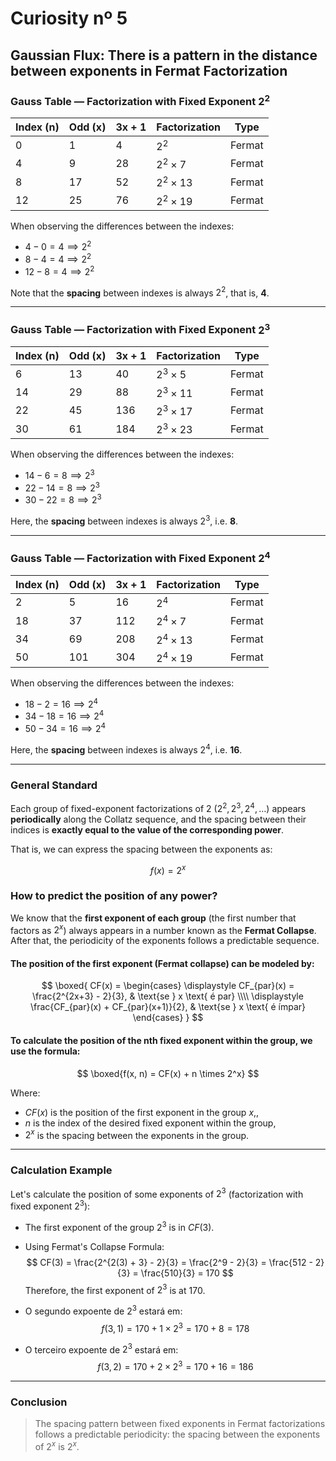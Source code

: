 # Curiosity nº 5

## Gaussian Flux: There is a pattern in the distance between exponents in Fermat Factorization

### Gauss Table — Factorization with Fixed Exponent $2^2$

| Index (n) | Odd (x) | 3x + 1 | Factorization     | Type   |
|------------|-----------|--------|---------------|--------|
| 0          | 1         | 4      | $2^2$     | Fermat |
| 4          | 9         | 28     | $2^2 \times 7$ | Fermat |
| 8          | 17        | 52     | $2^2 \times 13$ | Fermat |
| 12         | 25        | 76     | $2^2 \times 19$ | Fermat |

When observing the differences between the indexes:

- $4 - 0 = 4 \implies 2^2$
- $8 - 4 = 4 \implies 2^2$
- $12 - 8 = 4 \implies 2^2$

Note that the **spacing** between indexes is always $2^2$, that is, **4**.

---

### Gauss Table — Factorization with Fixed Exponent $2^3$

| Index (n) | Odd (x) | 3x + 1 | Factorization     | Type   |
|------------|-----------|--------|---------------|--------|
| 6          | 13        | 40     | $2^3 \times 5$  | Fermat |
| 14         | 29        | 88     | $2^3 \times 11$ | Fermat |
| 22         | 45        | 136    | $2^3 \times 17$ | Fermat |
| 30         | 61        | 184    | $2^3 \times 23$ | Fermat |

When observing the differences between the indexes:

- $14 - 6 = 8 \implies 2^3$
- $22 - 14 = 8 \implies 2^3$
- $30 - 22 = 8 \implies 2^3$

Here, the **spacing** between indexes is always $2^3$, i.e. **8**.

---

### Gauss Table — Factorization with Fixed Exponent $2^4$

| Index (n) | Odd (x) | 3x + 1 | Factorization     | Type   |
|------------|-----------|--------|---------------|--------|
| 2          | 5         | 16     | $2^4$     | Fermat |
| 18         | 37        | 112    | $2^4 \times 7$ | Fermat |
| 34         | 69        | 208    | $2^4 \times 13$ | Fermat |
| 50         | 101       | 304    | $2^4 \times 19$ | Fermat |

When observing the differences between the indexes:

- $18 - 2 = 16 \implies 2^4$
- $34 - 18 = 16 \implies 2^4$
- $50 - 34 = 16 \implies 2^4$

Here, the **spacing** between indexes is always $2^4$, i.e. **16**.

---

### General Standard

Each group of fixed-exponent factorizations of 2 ($2^2, 2^3, 2^4, \dots$) appears **periodically** along the Collatz sequence, and the spacing between their indices is **exactly equal to the value of the corresponding power**.

That is, we can express the spacing between the exponents as:

$$
f(x) = 2^x
$$

### How to predict the position of any power?

We know that the **first exponent of each group** (the first number that factors as $2^x$) always appears in a number known as the **Fermat Collapse**. After that, the periodicity of the exponents follows a predictable sequence.

#### The position of the first exponent (Fermat collapse) can be modeled by:

$$
\boxed{
CF(x) =
\begin{cases}
\displaystyle CF_{par}(x) = \frac{2^{2x+3} - 2}{3}, & \text{se } x \text{ é par} \\\\
\displaystyle \frac{CF_{par}(x) + CF_{par}(x+1)}{2}, & \text{se } x \text{ é ímpar}
\end{cases}
}
$$

#### To calculate the position of the nth fixed exponent within the group, we use the formula:

$$
\boxed{f(x, n) = CF(x) + n \times 2^x}
$$

Where:
- $CF(x)$ is the position of the first exponent in the group $x$,,
- $n$ is the index of the desired fixed exponent within the group,
- $2^x$ is the spacing between the exponents in the group.

---

### Calculation Example

Let's calculate the position of some exponents of $2^3$ (factorization with fixed exponent $2^3$):

- The first exponent of the group $2^3$ is in $CF(3)$.
- Using Fermat's Collapse Formula:
  $$
  CF(3) = \frac{2^{2(3) + 3} - 2}{3} = \frac{2^9 - 2}{3} = \frac{512 - 2}{3} = \frac{510}{3} = 170
  $$
  Therefore, the first exponent of $2^3$ is at $170$.

- O segundo expoente de $2^3$ estará em:
  $$
  f(3, 1) = 170 + 1 \times 2^3 = 170 + 8 = 178
  $$

- O terceiro expoente de $2^3$ estará em:
  $$
  f(3, 2) = 170 + 2 \times 2^3 = 170 + 16 = 186
  $$

---

### Conclusion

> The spacing pattern between fixed exponents in Fermat factorizations follows a predictable periodicity: the spacing between the exponents of $2^x$ is $2^x$.